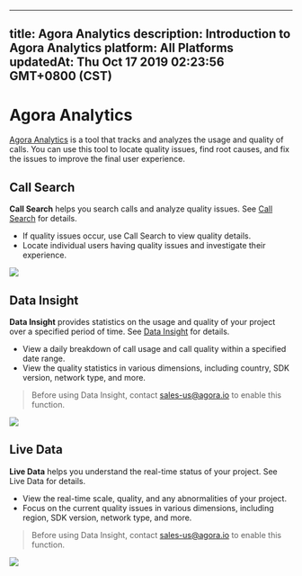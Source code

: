 
---
title: Agora Analytics
description: Introduction to Agora Analytics
platform: All Platforms
updatedAt: Thu Oct 17 2019 02:23:56 GMT+0800 (CST)
---
# Agora Analytics
[Agora Analytics](https://dashboard.agora.io/analytics/call/search) is a tool that tracks and analyzes the usage and quality of calls. You can use this tool to locate quality issues, find root causes, and fix the issues to improve the final user experience.

## Call Search

**Call Search** helps you search calls and analyze quality issues. See [Call Search](../../en/Agora%20Platform/aa_call_research.md) for details.

- If quality issues occur, use Call Search to view quality details.
- Locate individual users having quality issues and investigate their experience.

![](https://web-cdn.agora.io/docs-files/1571111674132)

## Data Insight

**Data Insight** provides statistics on the usage and quality of your project over a specified period of time. See [Data Insight](../../en/Agora%20Platform/aa_data_insight.md) for details.

- View a daily breakdown of call usage and call quality within a specified date range. 
- View the quality statistics in various dimensions, including country, SDK version, network type, and more.

> Before using Data Insight, contact sales-us@agora.io to enable this function.

![](https://web-cdn.agora.io/docs-files/1571120894658)

## Live Data

**Live Data** helps you understand the real-time status of your project. See Live Data for details.

- View the real-time scale, quality, and any abnormalities of your project.
- Focus on the current quality issues in various dimensions, including region, SDK version, network type, and more.

> Before using Data Insight, contact sales-us@agora.io to enable this function.

![](https://web-cdn.agora.io/docs-files/1571122479296)
